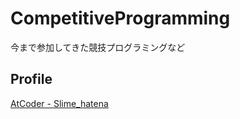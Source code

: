 # CompetitiveProgramming
今まで参加してきた競技プログラミングなど

## Profile
[AtCoder - Slime_hatena](https://beta.atcoder.jp/users/Slime_hatena)